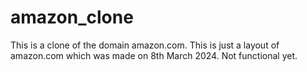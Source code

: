 # amazon_clone
This is a clone of the domain amazon.com. This is just a layout of amazon.com which was made on 8th March 2024. Not functional yet.
